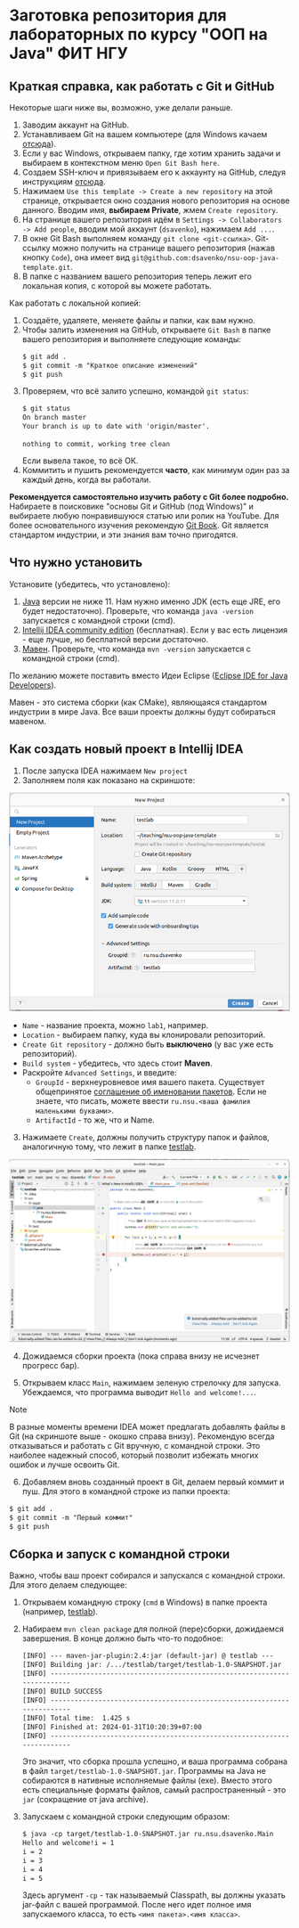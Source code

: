 
# Заготовка репозитория для лабораторных по курсу "ООП на Java" ФИТ НГУ

## Краткая справка, как работать с Git и GitHub

Некоторые шаги ниже вы, возможно, уже делали раньше.

1. Заводим аккаунт на GitHub.
2. Устанавливаем Git на вашем компьютере (для Windows качаем [отсюда](https://git-scm.com/download/win)).
3. Если у вас Windows, открываем папку, где хотим хранить задачи и выбираем в контекстном меню `Open Git Bash here`.
4. Создаем SSH-ключ и привязываем его к аккаунту на GitHub, следуя инструкциям [отсюда](https://github.com/settings/keys).
5. Нажимаем `Use this template -> Create a new repository` на этой странице, открывается окно создания нового репозитория на основе данного. Вводим имя, **выбираем Private**, жмем `Create repository`.
6. На странице вашего репозитория идём в `Settings -> Collaborators -> Add people`, вводим мой аккаунт (`dsavenko`), нажимаем `Add ...`.
6. В окне Git Bash выполняем команду `git clone <git-ссылка>`. Git-ссылку можно получить на странице вашего репозитория (нажав кнопку `Code`), она имеет вид `git@github.com:dsavenko/nsu-oop-java-template.git`. 
7. В папке с названием вашего репозитория теперь лежит его локальная копия, с которой вы можете работать.

Как работать с локальной копией:
1. Создаёте, удаляете, меняете файлы и папки, как вам нужно.
2. Чтобы залить изменения на GitHub, открываете `Git Bash` в папке вашего репозитория и выполняете следующие команды:
    ```
    $ git add .
    $ git commit -m "Краткое описание изменений"
    $ git push
    ```
3. Проверяем, что всё залито успешно, командой `git status`: 
    ```
    $ git status
    On branch master
    Your branch is up to date with 'origin/master'.

    nothing to commit, working tree clean
    ```
    Если вывела такое, то всё ОК.
4. Коммитить и пушить рекомендуется **часто**, как минимум один раз за каждый день, когда вы работали.

**Рекомендуется самостоятельно изучить работу с Git более подробно.** Набираете в поисковике "основы Git и GitHub (под Windows)" и выбираете любую понравившуюся статью или ролик на YouTube. Для более основательного изучения рекомендую [Git Book](https://git-scm.com/book/ru/v2). Git является стандартом индустрии, и эти знания вам точно пригодятся.

## Что нужно установить

Установите (убедитесь, что установлено):

1. [Java](https://docs.oracle.com/en/java/javase/20/install/installation-jdk-microsoft-windows-platforms.html) версии не ниже 11. Нам нужно именно JDK (есть еще JRE, его будет недостаточно). Проверьте, что команда `java -version` запускается с командной строки (cmd).
2. [Intellij IDEA community edition](https://www.jetbrains.com/ru-ru/idea/download/#section=windows) (бесплатная). Если у вас есть лицензия - еще лучше, но бесплатной версии достаточно.
3. [Мавен](https://maven.apache.org/). Проверьте, что команда `mvn -version` запускается с командной строки (cmd).

По желанию можете поставить вместо Идеи Eclipse ([Eclipse IDE for Java Developers](https://www.eclipse.org/downloads/packages/)). 

Мавен - это система сборки (как CMake), являющаяся стандартом индустрии в мире Java. Все ваши проекты должны будут собираться мавеном.

## Как создать новый проект в Intellij IDEA

1. После запуска IDEA нажимаем `New project`
2. Заполняем поля как показано на скриншоте:

![New project](new-project.png)

* `Name` - название проекта, можно `lab1`, например.
* `Location` - выбираем папку, куда вы клонировали репозиторий.
* `Create Git repository` - должно быть **выключено** (у вас уже есть репозиторий).
* `Build system` - убедитесь, что здесь стоит **Maven**.
* Раскройте `Advanced Settings`, и введите:
    * `GroupId` - верхнеуровневое имя вашего пакета. Существует общепринятое [соглашение об именовании пакетов](https://docs.oracle.com/javase/tutorial/java/package/namingpkgs.html). Если не знаете, что писать, можете ввести `ru.nsu.<ваша фамилия маленькими буквами>`.
    * `ArtifactId` - то же, что и Name.

3. Нажимаете `Create`, должны получить структуру папок и файлов, аналогичную тому, что лежит в папке [testlab](testlab). 

![Main](main.png)

4. Дожидаемся сборки проекта (пока справа внизу не исчезнет прогресс бар).

5. Открываем класс `Main`, нажимаем зеленую стрелочку для запуска. Убеждаемся, что программа выводит `Hello and welcome!...`. 

> [!NOTE]
> В разные моменты времени IDEA может предлагать добавлять файлы в Git (на скриншоте выше - окошко справа внизу). Рекомендую всегда отказываться и работать с Git вручную, с командной строки. Это наиболее надежный способ, который позволит избежать многих ошибок и лучше освоить Git.

6. Добавляем вновь созданный проект в Git, делаем первый коммит и пуш. Для этого в командной строке из папки проекта:
```
$ git add .
$ git commit -m "Первый коммит"
$ git push
```

## Сборка и запуск с командной строки

Важно, чтобы ваш проект собирался и запускался с командной строки. Для этого делаем следующее:

1. Открываем командную строку (`cmd` в Windows) в папке проекта (например, [testlab](testlab)).

2. Набираем `mvn clean package` для полной (пере)сборки, дожидаемся завершения. В конце должно быть что-то подобное:
    ```
    [INFO] --- maven-jar-plugin:2.4:jar (default-jar) @ testlab ---
    [INFO] Building jar: /.../testlab/target/testlab-1.0-SNAPSHOT.jar
    [INFO] ------------------------------------------------------------------------
    [INFO] BUILD SUCCESS
    [INFO] ------------------------------------------------------------------------
    [INFO] Total time:  1.425 s
    [INFO] Finished at: 2024-01-31T10:20:39+07:00
    [INFO] ------------------------------------------------------------------------
    ```
    Это значит, что сборка прошла успешно, и ваша программа собрана в файл `target/testlab-1.0-SNAPSHOT.jar`. Программы на Java не собираются в нативные исполняемые файлы (exe). Вместо этого есть специальные форматы файлов, самый распространенный - это `jar` (сокращение от java archive).

3. Запускаем с командной строки следующим образом: 
    ```
    $ java -cp target/testlab-1.0-SNAPSHOT.jar ru.nsu.dsavenko.Main
    Hello and welcome!i = 1
    i = 2
    i = 3
    i = 4
    i = 5
    ```
    Здесь аргумент `-cp` - так называемый Classpath, вы должны указать jar-файл с вашей программой. После него идет полное имя запускаемого класса, то есть `<имя пакета>.<имя класса>`. 
